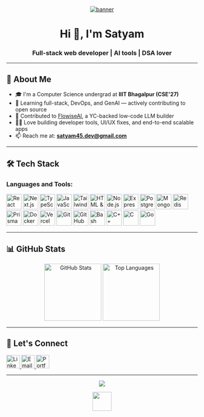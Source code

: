 <!-- 🏁 Top Banner (GIF/Custom Banner) -->
<p align="center">
  <a href="https://github.com/satyam-code45">
    <img src="https://github-production-user-asset-6210df.s3.amazonaws.com/74038190/242390524-0c7eb6ed-663b-4ce4-bfbd-18239a38ba1b.gif" alt="banner" />
  </a>
</p>

<h1 align="center">Hi 👋, I'm Satyam</h1>
<h3 align="center">Full-stack web developer | AI tools | DSA lover</h3>

---

## 🚀 About Me

- 🎓 I'm a Computer Science undergrad at **IIIT Bhagalpur (CSE'27)**
- 🧠 Learning full-stack, DevOps, and GenAI — actively contributing to open source
- 🧰 Contributed to [FlowiseAI](https://github.com/FlowiseAI/Flowise/pull/4729), a YC-backed low-code LLM builder
- 🧑‍💻 Love building developer tools, UI/UX fixes, and end-to-end scalable apps
- 📫 Reach me at: **satyam45.dev@gmail.com**

---

## 🛠️ Tech Stack

<h3 align="left">Languages and Tools:</h3>
<p align="left">
  <!-- Frontend -->
  <img src="https://skillicons.dev/icons?i=react" height="40" alt="React" />
  <img src="https://skillicons.dev/icons?i=nextjs" height="40" alt="Next.js" />
  <img src="https://skillicons.dev/icons?i=typescript" height="40" alt="TypeScript" />
  <img src="https://skillicons.dev/icons?i=javascript" height="40" alt="JavaScript" />
  <img src="https://skillicons.dev/icons?i=tailwind" height="40" alt="Tailwind CSS" />
  <img src="https://skillicons.dev/icons?i=html,css" height="40" alt="HTML & CSS" />

  <!-- Backend & DB -->
  <img src="https://skillicons.dev/icons?i=nodejs" height="40" alt="Node.js" />
  <img src="https://skillicons.dev/icons?i=express" height="40" alt="Express.js" />
  <img src="https://skillicons.dev/icons?i=postgres" height="40" alt="PostgreSQL" />
  <img src="https://skillicons.dev/icons?i=mongodb" height="40" alt="MongoDB" />
  <img src="https://cdn.simpleicons.org/redis/DC382D" height="40" alt="Redis" />
  <img src="https://cdn.simpleicons.org/prisma/2D3748" height="40" alt="Prisma" />

  <!-- Tools & DevOps -->
  <img src="https://skillicons.dev/icons?i=docker" height="40" alt="Docker" />
  <img src="https://skillicons.dev/icons?i=vercel" height="40" alt="Vercel" />
  <img src="https://skillicons.dev/icons?i=git" height="40" alt="Git" />
  <img src="https://skillicons.dev/icons?i=github" height="40" alt="GitHub" />
  <img src="https://skillicons.dev/icons?i=bash" height="40" alt="Bash" />

  <!-- Languages -->
  <img src="https://skillicons.dev/icons?i=cpp" height="40" alt="C++" />
  <img src="https://skillicons.dev/icons?i=c" height="40" alt="C" />
  <img src="https://skillicons.dev/icons?i=go" height="40" alt="Go" />
</p>

---

## 📊 GitHub Stats

<div align="center">
  <img src="https://github-readme-stats.vercel.app/api?username=satyam-code45&show_icons=true&theme=radical" height="150" alt="GitHub Stats" />
  <img src="https://github-readme-stats.vercel.app/api/top-langs?username=satyam-code45&layout=compact&theme=radical" height="150" alt="Top Languages" />
</div>

---

## 🤝 Let's Connect

<p align="left">
  <a href="https://www.linkedin.com/in/satyam-code45/" target="_blank">
    <img src="https://img.shields.io/static/v1?message=LinkedIn&logo=linkedin&label=&color=0077B5&logoColor=white&labelColor=&style=for-the-badge" height="35" alt="LinkedIn" />
  </a>
  <a href="mailto:satyam45.dev@gmail.com" target="_blank">
    <img src="https://img.shields.io/static/v1?message=Gmail&logo=gmail&label=&color=D14836&logoColor=white&labelColor=&style=for-the-badge" height="35" alt="Email" />
  </a>
  <a href="https://satyam-portfolio-self.vercel.app/" target="_blank">
    <img src="https://img.shields.io/static/v1?message=Portfolio&logo=vercel&label=&color=000000&logoColor=white&labelColor=&style=for-the-badge" height="35" alt="Portfolio" />
  </a>
</p>

---

<p align="center">
  <img src="https://profile-counter.glitch.me/satyam-code45/count.svg?" />
</p>

<p align="center">
  <img height="50" src="https://user-images.githubusercontent.com/74038190/212284158-e840e285-664b-44d7-b79b-e264b5e54825.gif" />
</p>
